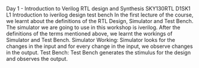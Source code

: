 Day 1 - Introduction to Verilog RTL design and Synthesis
SKY130RTL D1SK1 L1 Introduction to iverilog design test bench
In the first lecture of the course, we learnt about the definitions of the RTL Design, Simulator and Test Bench. The simulator we are going to use in this workshop is iverilog. After the definitions of the terms mentioned above, we learnt the workings of Simulator and Test Bench.
Simulator Working:
            Simulator looks for the changes in the input and for every change in the input, we observe changes in the output. 
Test Bench:
             Test Bench generates the stimulus for the design and observes the output.

